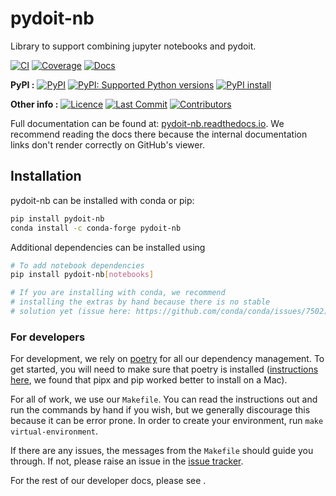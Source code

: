 # pydoit-nb

<!---
Can use start-after and end-before directives in docs, see
https://myst-parser.readthedocs.io/en/latest/syntax/organising_content.html#inserting-other-documents-directly-into-the-current-document
-->

<!--- sec-begin-description -->

Library to support combining jupyter notebooks and pydoit.

[![CI](https://github.com/climate-resource/pydoit-nb/actions/workflows/ci.yaml/badge.svg?branch=main)](https://github.com/climate-resource/pydoit-nb/actions/workflows/ci.yaml)
[![Coverage](https://codecov.io/gh/climate-resource/pydoit-nb/branch/main/graph/badge.svg)](https://codecov.io/gh/climate-resource/pydoit-nb)
[![Docs](https://readthedocs.org/projects/pydoit-nb/badge/?version=latest)](https://pydoit-nb.readthedocs.io)

**PyPI :**
[![PyPI](https://img.shields.io/pypi/v/pydoit-nb.svg)](https://pypi.org/project/pydoit-nb/)
[![PyPI: Supported Python versions](https://img.shields.io/pypi/pyversions/pydoit-nb.svg)](https://pypi.org/project/pydoit-nb/)
[![PyPI install](https://github.com/climate-resource/pydoit-nb/actions/workflows/install.yaml/badge.svg?branch=main)](https://github.com/climate-resource/pydoit-nb/actions/workflows/install.yaml)

**Other info :**
[![Licence](https://img.shields.io/github/license/climate-resource/pydoit-nb.svg)](https://github.com/climate-resource/pydoit-nb/blob/main/LICENCE)
[![Last Commit](https://img.shields.io/github/last-commit/climate-resource/pydoit-nb.svg)](https://github.com/climate-resource/pydoit-nb/commits/main)
[![Contributors](https://img.shields.io/github/contributors/climate-resource/pydoit-nb.svg)](https://github.com/climate-resource/pydoit-nb/graphs/contributors)

<!--- sec-end-description -->

Full documentation can be found at:
[pydoit-nb.readthedocs.io](https://pydoit-nb.readthedocs.io/en/latest/).
We recommend reading the docs there because the internal documentation links
don't render correctly on GitHub's viewer.

## Installation

<!--- sec-begin-installation -->

pydoit-nb can be installed with conda or pip:

```bash
pip install pydoit-nb
conda install -c conda-forge pydoit-nb
```

Additional dependencies can be installed using

```bash
# To add notebook dependencies
pip install pydoit-nb[notebooks]

# If you are installing with conda, we recommend
# installing the extras by hand because there is no stable
# solution yet (issue here: https://github.com/conda/conda/issues/7502)
```

<!--- sec-end-installation -->

### For developers

<!--- sec-begin-installation-dev -->

For development, we rely on [poetry](https://python-poetry.org) for all our
dependency management. To get started, you will need to make sure that poetry
is installed
([instructions here](https://python-poetry.org/docs/#installing-with-the-official-installer),
we found that pipx and pip worked better to install on a Mac).

For all of work, we use our `Makefile`.
You can read the instructions out and run the commands by hand if you wish,
but we generally discourage this because it can be error prone.
In order to create your environment, run `make virtual-environment`.

If there are any issues, the messages from the `Makefile` should guide you
through. If not, please raise an issue in the [issue tracker][issue_tracker].

For the rest of our developer docs, please see [](development-reference).

<!--- sec-end-installation-dev -->

[issue_tracker]: https://github.com/climate-resource/pydoit-nb/issues
